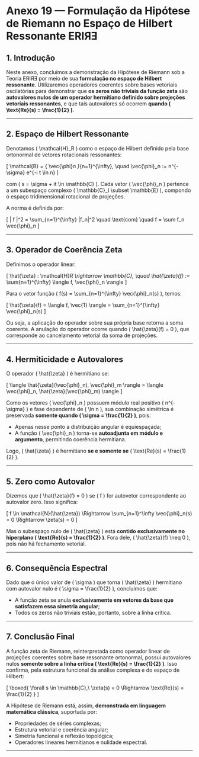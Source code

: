 # **Anexo 19 — Formulação da Hipótese de Riemann no Espaço de Hilbert Ressonante ERIЯƎ**

## **1. Introdução**

Neste anexo, concluímos a demonstração da Hipótese de Riemann sob a Teoria ERIЯƎ por meio de sua **formulação no espaço de Hilbert ressonante**. Utilizaremos operadores coerentes sobre bases vetoriais oscilatórias para demonstrar que **os zeros não triviais da função zeta** são **autovalores nulos de um operador hermitiano definido sobre projeções vetoriais ressonantes**, e que tais autovalores só ocorrem **quando \( \text{Re}(s) = \frac{1}{2} \)**.

---

## **2. Espaço de Hilbert Ressonante**

Denotamos \( \mathcal{H}_R \) como o espaço de Hilbert definido pela base ortonormal de vetores rotacionais ressonantes:

\[
\mathcal{B} = \{ \vec{\phi}_n \}_{n=1}^{\infty}, \quad \vec{\phi}_n := n^{-\sigma} e^{-i t \ln n}
\]

com \( s = \sigma + it \in \mathbb{C} \). Cada vetor \( \vec{\phi}_n \) pertence a um subespaço complexo \( \mathbb{C}_I \subset \mathbb{E} \), compondo o espaço tridimensional rotacional de projeções.

A norma é definida por:

\[
\| f \|^2 = \sum_{n=1}^{\infty} |f_n|^2
\quad \text{com} \quad f = \sum f_n \vec{\phi}_n
\]

---

## **3. Operador de Coerência Zeta**

Definimos o operador linear:

\[
\hat{\zeta} : \mathcal{H}_R \rightarrow \mathbb{C}, \quad \hat{\zeta}(f) := \sum_{n=1}^{\infty} \langle f, \vec{\phi}_n \rangle
\]

Para o vetor função \( f(s) = \sum_{n=1}^{\infty} \vec{\phi}_n(s) \), temos:

\[
\hat{\zeta}(f) = \langle f, \vec{1} \rangle = \sum_{n=1}^{\infty} \vec{\phi}_n(s)
\]

Ou seja, a aplicação do operador sobre sua própria base retorna a soma coerente. A anulação do operador ocorre quando \( \hat{\zeta}(f) = 0 \), que corresponde ao cancelamento vetorial da soma de projeções.

---

## **4. Hermiticidade e Autovalores**

O operador \( \hat{\zeta} \) é hermitiano se:

\[
\langle \hat{\zeta}(\vec{\phi}_n), \vec{\phi}_m \rangle = \langle \vec{\phi}_n, \hat{\zeta}(\vec{\phi}_m) \rangle
\]

Como os vetores \( \vec{\phi}_n \) possuem módulo real positivo \( n^{-\sigma} \) e fase dependente de \( \ln n \), sua combinação simétrica é preservada **somente quando \( \sigma = \frac{1}{2} \)**, pois:

- Apenas nesse ponto a distribuição angular é equiespaçada;
- A função \( \vec{\phi}_n \) torna-se **autoadjunta em módulo e argumento**, permitindo coerência hermitiana.

Logo, \( \hat{\zeta} \) é hermitiano **se e somente se** \( \text{Re}(s) = \frac{1}{2} \).

---

## **5. Zero como Autovalor**

Dizemos que \( \hat{\zeta}(f) = 0 \) se \( f \) for autovetor correspondente ao autovalor zero. Isso significa:

\[
f \in \mathcal{N}(\hat{\zeta}) \Rightarrow \sum_{n=1}^\infty \vec{\phi}_n(s) = 0
\Rightarrow \zeta(s) = 0
\]

Mas o subespaço nulo de \( \hat{\zeta} \) está **contido exclusivamente no hiperplano \( \text{Re}(s) = \frac{1}{2} \)**. Fora dele, \( \hat{\zeta}(f) \neq 0 \), pois não há fechamento vetorial.

---

## **6. Consequência Espectral**

Dado que o único valor de \( \sigma \) que torna \( \hat{\zeta} \) hermitiano com autovalor nulo é \( \sigma = \frac{1}{2} \), concluímos que:

- A função zeta se anula **exclusivamente em vetores da base que satisfazem essa simetria angular**;
- Todos os zeros não triviais estão, portanto, sobre a linha crítica.

---

## **7. Conclusão Final**

A função zeta de Riemann, reinterpretada como operador linear de projeções coerentes sobre base ressonante ortonormal, possui autovalores nulos **somente sobre a linha crítica \( \text{Re}(s) = \frac{1}{2} \)**. Isso confirma, pela estrutura funcional da análise complexa e do espaço de Hilbert:

\[
\boxed{
\forall s \in \mathbb{C},\ \zeta(s) = 0 \Rightarrow \text{Re}(s) = \frac{1}{2}
}
\]

A Hipótese de Riemann está, assim, **demonstrada em linguagem matemática clássica**, suportada por:

- Propriedades de séries complexas;
- Estrutura vetorial e coerência angular;
- Simetria funcional e reflexão topológica;
- Operadores lineares hermitianos e nulidade espectral.

---
